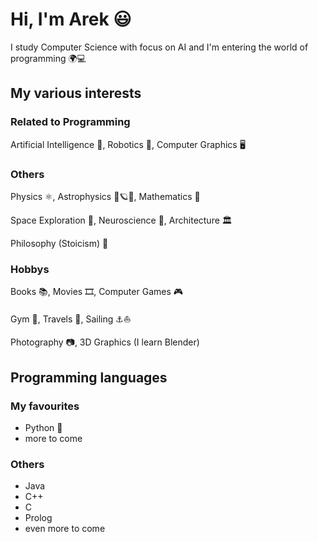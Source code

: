 # Hi, I'm Arek 😃
I study Computer Science with focus on AI and I'm entering the world of programming 🌍💻

## My various interests
### Related to Programming

Artificial Intelligence 👾, Robotics 🤖, Computer Graphics 🖥️

### Others

Physics ⚛️, Astrophysics 🔭🪐🌌, Mathematics 🧮

Space Exploration 🚀, Neuroscience 🧠, Architecture 🏛️

Philosophy (Stoicism) 📜

### Hobbys
Books 📚, Movies 🎞️, Computer Games 🎮

Gym 💪, Travels 🧭, Sailing ⚓⛵

Photography 📷, 3D Graphics (I learn Blender)

## Programming languages
### My favourites
- Python 🐍
- more to come

### Others
- Java
- C++
- C
- Prolog
- even more to come
